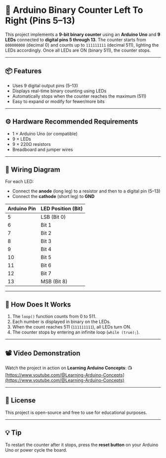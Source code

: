 # 🔢 Arduino Binary Counter Left To Right (Pins 5–13)

This project implements a **9-bit binary counter** using an **Arduino Uno** and **9 LEDs** connected to **digital pins 5 through 13**. The counter starts from `000000000` (decimal 0) and counts up to `111111111` (decimal 511), lighting the LEDs accordingly. Once all LEDs are ON (binary 511), the counter stops.

---

## 📦 Features

- Uses 9 digital output pins (5–13)
- Displays real-time binary counting using LEDs
- Automatically stops when the counter reaches the maximum (511)
- Easy to expand or modify for fewer/more bits

---

## ⚙️ Hardware Recommended Requirements

- 1 × Arduino Uno (or compatible)
- 9 × LEDs
- 9 × 220Ω resistors
- Breadboard and jumper wires

---

## 🔌 Wiring Diagram

For each LED:
- Connect the **anode** (long leg) to a resistor and then to a digital pin (5–13)
- Connect the **cathode** (short leg) to **GND**

| Arduino Pin | LED Position (Bit) |
|-------------|--------------------|
| 5           | LSB (Bit 0)        |
| 6           | Bit 1              |
| 7           | Bit 2              |
| 8           | Bit 3              |
| 9           | Bit 4              |
| 10          | Bit 5              |
| 11          | Bit 6              |
| 12          | Bit 7              |
| 13          | MSB (Bit 8)        |

---

## 🧠 How Does It Works

1. The `loop()` function counts from 0 to 511.
2. Each number is displayed in binary on the LEDs.
3. When the count reaches 511 (`111111111`), all LEDs turn ON.
4. The counter stops by entering an infinite loop (`while (true);`).

---

## 📽️ Video Demonstration

Watch the project in action on **Learning Arduino Concepts**:
📺 [https://www.youtube.com/@Learning-Arduino-Concepts](https://www.youtube.com/@Learning-Arduino-Concepts)

---

## 📝 License

This project is open-source and free to use for educational purposes.

---

## 💡 Tip

To restart the counter after it stops, press the **reset button** on your Arduino Uno or power cycle the board.
